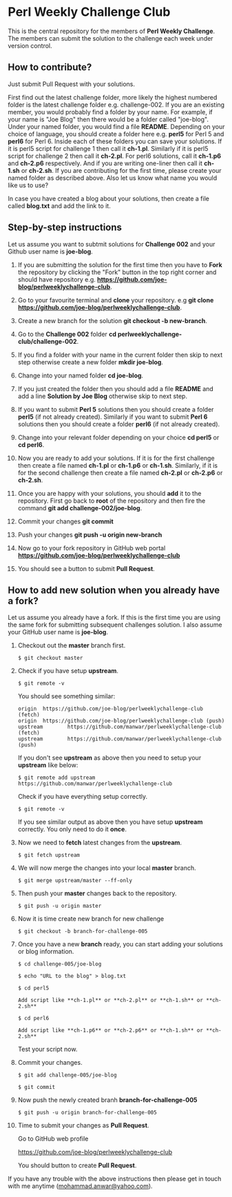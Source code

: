 # Perl Weekly Challenge Club

This is the central repository for the members of **Perl Weekly Challenge**. The members can submit the solution to the challenge each week under version control.

## How to contribute?
Just submit Pull Request with your solutions.

First find out the latest challenge folder, more likely the highest numbered folder is the latest challenge folder e.g. challenge-002. If you are an existing member, you would probably find a folder by your name. For example, if your name is "Joe Blog" then there would be a folder called "joe-blog". Under your named folder, you would find a file **README**. Depending on your choice of language, you should create a folder here e.g. **perl5** for Perl 5 and **perl6** for Perl 6. Inside each of these folders you can save your solutions. If it is perl5 script for challenge 1 then call it **ch-1.pl**. Similarly if it is perl5 script for challenge 2 then call it **ch-2.pl**. For perl6 solutions, call it **ch-1.p6** and **ch-2.p6** respectively. And if you are writing one-liner then call it **ch-1.sh** or **ch-2.sh**. If you are contributing for the first time, please create your named folder as described above. Also let us know what name you would like us to use?

In case you have created a blog about your solutions, then create a file called **blog.txt** and add the link to it.

## Step-by-step instructions
Let us assume you want to subtmit solutions for **Challenge 002** and your Github user name is **joe-blog**. 

1. If you are submitting the solution for the first time then you have to **Fork** the repository by clicking the "Fork" button in the top right corner and should have repository e.g. **https://github.com/joe-blog/perlweeklychallenge-club**. 
 
2. Go to your favourite terminal and **clone** your repository. e.g **git clone https://github.com/joe-blog/perlweeklychallenge-club**.

3. Create a new branch for the solution **git checkout -b new-branch**.

3. Go to the **Challenge 002** folder **cd perlweeklychallenge-club/challenge-002**.

4. If you find a folder with your name in the current folder then skip to next step otherwise create a new folder **mkdir joe-blog**.

5. Change into your named folder **cd joe-blog**.

6. If you just created the folder then you should add a file **README** and add a line **Solution by Joe Blog** otherwise skip to next step.

7. If you want to submit **Perl 5** solutions then you should create a folder **perl5** (if not already created). Similarly if you want to submit **Perl 6** solutions then you should create a folder **perl6** (if not already created).

8. Change into your relevant folder depending on your choice **cd perl5** or **cd perl6**.

9. Now you are ready to add your solutions. If it is for the first challenge then create a file named **ch-1.pl** or **ch-1.p6** or **ch-1.sh**. Similarly, if it is for the second challenge then create a file named **ch-2.pl** or **ch-2.p6** or **ch-2.sh**.

10. Once you are happy with your solutions, you should **add** it to the repository. First go back to **root** of the repository and then fire the command **git add challenge-002/joe-blog**.

11. Commit your changes **git commit**

12. Push your changes **git push -u origin new-branch**

13. Now go to your fork repository in GitHub web portal **https://github.com/joe-blog/perlweeklychallenge-club**

14. You should see a button to submit **Pull Request**.

## How to add new solution when you already have a fork?

Let us assume you already have a fork. If this is the first time you are using the same fork for submitting subsequent challenges solution. I also assume your GitHub user name is **joe-blog**.

1. Checkout out the **master** branch first.
   ```
   $ git checkout master
   ```
   
2. Check if you have setup **upstream**.
   ```
   $ git remote -v
   ```
   
   You should see something similar:
   ```
   origin  https://github.com/joe-blog/perlweeklychallenge-club (fetch)
   origin  https://github.com/joe-blog/perlweeklychallenge-club (push)
   upstream        https://github.com/manwar/perlweeklychallenge-club (fetch)
   upstream        https://github.com/manwar/perlweeklychallenge-club (push)
   ```
   
   If you don't see **upstream** as above then you need to setup your **upstream** like below:
   
   ```
   $ git remote add upstream https://github.com/manwar/perlweeklychallenge-club
   ```
   
   Check if you have everything setup correctly.
   
   ```
   $ git remote -v
   ```
   
   If you see similar output as above then you have setup **upstream** correctly.
   You only need to do it **once**.
   
3. Now we need to **fetch** latest changes from the **upstream**.

   ```
   $ git fetch upstream
   ```
   
4. We will now merge the changes into your local **master** branch.

   ```
   $ git merge upstream/master --ff-only
   ```
   
5. Then push your **master** changes back to the repository.

   ```
   $ git push -u origin master
   ```
   
6. Now it is time create new branch for new challenge

   ```
   $ git checkout -b branch-for-challenge-005
   ```
   
7. Once you have a new **branch** ready, you can start adding your solutions or blog information.
   
   ```
   $ cd challenge-005/joe-blog
   
   $ echo "URL to the blog" > blog.txt
   
   $ cd perl5
   
   Add script like **ch-1.pl** or **ch-2.pl** or **ch-1.sh** or **ch-2.sh**
   
   $ cd perl6
   
   Add script like **ch-1.p6** or **ch-2.p6** or **ch-1.sh** or **ch-2.sh**
   ```
   
   Test your script now.
   
8. Commit your changes.

   ```
   $ git add challenge-005/joe-blog
   
   $ git commit
   ```
   
9. Now push the newly created branh **branch-for-challenge-005**

   ```
   $ git push -u origin branch-for-challenge-005
   ```
   
10. Time to submit your changes as **Pull Request**.

    Go to GitHub web profile
    
    https://github.com/joe-blog/perlweeklychallenge-club
    
    You should button to create **Pull Request**.
    
If you have any trouble with the above instructions then please get in touch with me anytime (mohammad.anwar@yahoo.com).
